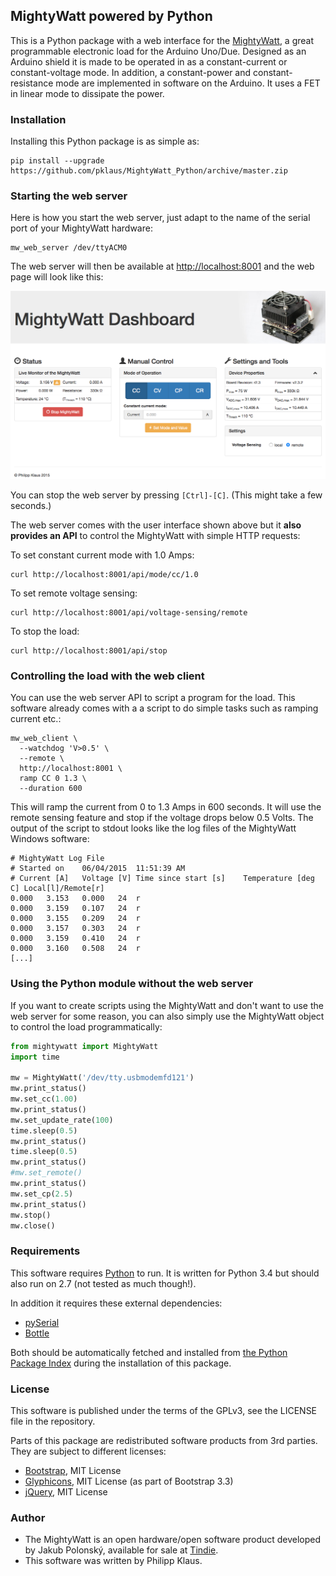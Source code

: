 ## MightyWatt powered by Python

This is a Python package with a web interface for the [MightyWatt][],
a great programmable electronic load for the Arduino Uno/Due.
Designed as an Arduino shield it is made to be operated in
as a constant-current or constant-voltage mode.
In addition, a constant-power and constant-resistance mode are
implemented in software on the Arduino.
It uses a FET in linear mode to dissipate the power.

### Installation

Installing this Python package is as simple as:

    pip install --upgrade https://github.com/pklaus/MightyWatt_Python/archive/master.zip

### Starting the web server

Here is how you start the web server, just adapt
to the name of the serial port of your MightyWatt hardware:

    mw_web_server /dev/ttyACM0

The web server will then be available at <http://localhost:8001>
and the web page will look like this:

![screenshot of the web interface](./docs/web-screenshot.png)

You can stop the web server by pressing `[Ctrl]-[C]`. (This might take a few seconds.)

The web server comes with the user interface shown above but it **also provides
an API** to control the MightyWatt with simple HTTP requests:

To set constant current mode with 1.0 Amps:

    curl http://localhost:8001/api/mode/cc/1.0

To set remote voltage sensing:

    curl http://localhost:8001/api/voltage-sensing/remote

To stop the load:

    curl http://localhost:8001/api/stop

### Controlling the load with the web client

You can use the web server API to script a program for the load.
This software already comes with a a script to do simple tasks such as ramping current etc.:

    mw_web_client \
      --watchdog 'V>0.5' \
      --remote \
      http://localhost:8001 \
      ramp CC 0 1.3 \
      --duration 600

This will ramp the current from 0 to 1.3 Amps in 600 seconds.
It will use the remote sensing feature and stop if the voltage drops below 0.5 Volts.
The output of the script to stdout looks like the log files of the MightyWatt Windows software:

    # MightyWatt Log File
    # Started on	06/04/2015	11:51:39 AM
    # Current [A]	Voltage [V]	Time since start [s]	Temperature [deg C]	Local[l]/Remote[r]
    0.000	3.153	0.000	24	r
    0.000	3.159	0.107	24	r
    0.000	3.155	0.209	24	r
    0.000	3.157	0.303	24	r
    0.000	3.159	0.410	24	r
    0.000	3.160	0.508	24	r
    [...]

### Using the Python module without the web server

If you want to create scripts using the MightyWatt and don't want to
use the web server for some reason, you can also simply use the
MightyWatt object to control the load programmatically:

```python
from mightywatt import MightyWatt
import time

mw = MightyWatt('/dev/tty.usbmodemfd121')
mw.print_status()
mw.set_cc(1.00)
mw.print_status()
mw.set_update_rate(100)
time.sleep(0.5)
mw.print_status()
time.sleep(0.5)
mw.print_status()
#mw.set_remote()
mw.print_status()
mw.set_cp(2.5)
mw.print_status()
mw.stop()
mw.close()
```

### Requirements

This software requires [Python](https://www.python.org/) to run.
It is written for Python 3.4 but should also run on 2.7 (not tested as much though!).

In addition it requires these external dependencies:

* [pySerial](http://pyserial.sourceforge.net/)
* [Bottle](http://bottlepy.org)

Both should be automatically fetched and installed from
[the Python Package Index](https://pypi.python.org/pypi)
during the installation of this package.

### License

This software is published under the terms of the GPLv3, see the LICENSE file in the repository.

Parts of this package are redistributed software products from 3rd parties. They are subject to different licenses:

* [Bootstrap](https://github.com/twbs/bootstrap), MIT License
* [Glyphicons](https://getbootstrap.com/docs/3.3/components/#glyphicons), MIT License (as part of Bootstrap 3.3)
* [jQuery](https://github.com/jquery/jquery), MIT License

### Author

* The MightyWatt is an open hardware/open software product
  developed by Jakub Polonský, available for sale
  at [Tindie](https://www.tindie.com/products/Kaktus/mightywatt-kit-70-watt-electronic-load-for-arduino/).
* This software was written by Philipp Klaus.

[MightyWatt]: http://kaktuscircuits.blogspot.cz/2014/07/mightywatt-revison-2-now-50-mightier.html

